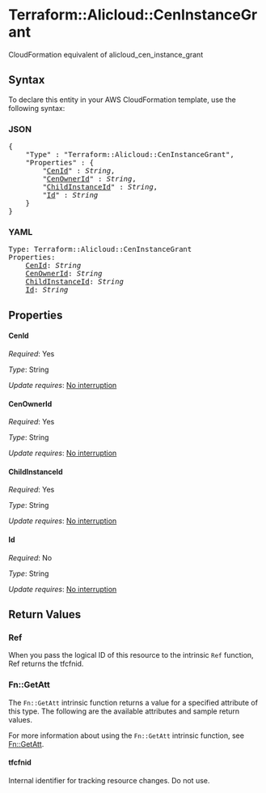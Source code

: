 # Terraform::Alicloud::CenInstanceGrant

CloudFormation equivalent of alicloud_cen_instance_grant

## Syntax

To declare this entity in your AWS CloudFormation template, use the following syntax:

### JSON

<pre>
{
    "Type" : "Terraform::Alicloud::CenInstanceGrant",
    "Properties" : {
        "<a href="#cenid" title="CenId">CenId</a>" : <i>String</i>,
        "<a href="#cenownerid" title="CenOwnerId">CenOwnerId</a>" : <i>String</i>,
        "<a href="#childinstanceid" title="ChildInstanceId">ChildInstanceId</a>" : <i>String</i>,
        "<a href="#id" title="Id">Id</a>" : <i>String</i>
    }
}
</pre>

### YAML

<pre>
Type: Terraform::Alicloud::CenInstanceGrant
Properties:
    <a href="#cenid" title="CenId">CenId</a>: <i>String</i>
    <a href="#cenownerid" title="CenOwnerId">CenOwnerId</a>: <i>String</i>
    <a href="#childinstanceid" title="ChildInstanceId">ChildInstanceId</a>: <i>String</i>
    <a href="#id" title="Id">Id</a>: <i>String</i>
</pre>

## Properties

#### CenId

_Required_: Yes

_Type_: String

_Update requires_: [No interruption](https://docs.aws.amazon.com/AWSCloudFormation/latest/UserGuide/using-cfn-updating-stacks-update-behaviors.html#update-no-interrupt)

#### CenOwnerId

_Required_: Yes

_Type_: String

_Update requires_: [No interruption](https://docs.aws.amazon.com/AWSCloudFormation/latest/UserGuide/using-cfn-updating-stacks-update-behaviors.html#update-no-interrupt)

#### ChildInstanceId

_Required_: Yes

_Type_: String

_Update requires_: [No interruption](https://docs.aws.amazon.com/AWSCloudFormation/latest/UserGuide/using-cfn-updating-stacks-update-behaviors.html#update-no-interrupt)

#### Id

_Required_: No

_Type_: String

_Update requires_: [No interruption](https://docs.aws.amazon.com/AWSCloudFormation/latest/UserGuide/using-cfn-updating-stacks-update-behaviors.html#update-no-interrupt)

## Return Values

### Ref

When you pass the logical ID of this resource to the intrinsic `Ref` function, Ref returns the tfcfnid.

### Fn::GetAtt

The `Fn::GetAtt` intrinsic function returns a value for a specified attribute of this type. The following are the available attributes and sample return values.

For more information about using the `Fn::GetAtt` intrinsic function, see [Fn::GetAtt](https://docs.aws.amazon.com/AWSCloudFormation/latest/UserGuide/intrinsic-function-reference-getatt.html).

#### tfcfnid

Internal identifier for tracking resource changes. Do not use.


